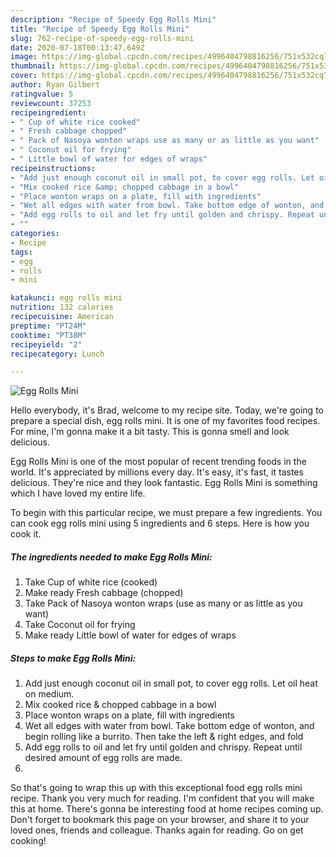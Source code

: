 ```yaml
---
description: "Recipe of Speedy Egg Rolls Mini"
title: "Recipe of Speedy Egg Rolls Mini"
slug: 762-recipe-of-speedy-egg-rolls-mini
date: 2020-07-18T00:13:47.649Z
image: https://img-global.cpcdn.com/recipes/4996404798816256/751x532cq70/egg-rolls-mini-recipe-main-photo.jpg
thumbnail: https://img-global.cpcdn.com/recipes/4996404798816256/751x532cq70/egg-rolls-mini-recipe-main-photo.jpg
cover: https://img-global.cpcdn.com/recipes/4996404798816256/751x532cq70/egg-rolls-mini-recipe-main-photo.jpg
author: Ryan Gilbert
ratingvalue: 5
reviewcount: 37253
recipeingredient:
- " Cup of white rice cooked"
- " Fresh cabbage chopped"
- " Pack of Nasoya wonton wraps use as many or as little as you want"
- " Coconut oil for frying"
- " Little bowl of water for edges of wraps"
recipeinstructions:
- "Add just enough coconut oil in small pot, to cover egg rolls. Let oil heat on medium."
- "Mix cooked rice &amp; chopped cabbage in a bowl"
- "Place wonton wraps on a plate, fill with ingredients"
- "Wet all edges with water from bowl. Take bottom edge of wonton, and begin rolling like a burrito. Then take the left &amp; right edges, and fold"
- "Add egg rolls to oil and let fry until golden and chrispy. Repeat until desired amount of egg rolls are made."
- ""
categories:
- Recipe
tags:
- egg
- rolls
- mini

katakunci: egg rolls mini 
nutrition: 132 calories
recipecuisine: American
preptime: "PT24M"
cooktime: "PT38M"
recipeyield: "2"
recipecategory: Lunch

---
```



![Egg Rolls Mini](https://img-global.cpcdn.com/recipes/4996404798816256/751x532cq70/egg-rolls-mini-recipe-main-photo.jpg)

Hello everybody, it's Brad, welcome to my recipe site. Today, we're going to prepare a special dish, egg rolls mini. It is one of my favorites food recipes. For mine, I'm gonna make it a bit tasty. This is gonna smell and look delicious.

Egg Rolls Mini is one of the most popular of recent trending foods in the world. It's appreciated by millions every day. It's easy, it's fast, it tastes delicious. They're nice and they look fantastic. Egg Rolls Mini is something which I have loved my entire life.




To begin with this particular recipe, we must prepare a few ingredients. You can cook egg rolls mini using 5 ingredients and 6 steps. Here is how you cook it.

<!--inarticleads1-->

##### The ingredients needed to make Egg Rolls Mini:

1. Take  Cup of white rice (cooked)
1. Make ready  Fresh cabbage (chopped)
1. Take  Pack of Nasoya wonton wraps (use as many or as little as you want)
1. Take  Coconut oil for frying
1. Make ready  Little bowl of water for edges of wraps




<!--inarticleads2-->

##### Steps to make Egg Rolls Mini:

1. Add just enough coconut oil in small pot, to cover egg rolls. Let oil heat on medium.
1. Mix cooked rice &amp; chopped cabbage in a bowl
1. Place wonton wraps on a plate, fill with ingredients
1. Wet all edges with water from bowl. Take bottom edge of wonton, and begin rolling like a burrito. Then take the left &amp; right edges, and fold
1. Add egg rolls to oil and let fry until golden and chrispy. Repeat until desired amount of egg rolls are made.
1. 




So that's going to wrap this up with this exceptional food egg rolls mini recipe. Thank you very much for reading. I'm confident that you will make this at home. There's gonna be interesting food at home recipes coming up. Don't forget to bookmark this page on your browser, and share it to your loved ones, friends and colleague. Thanks again for reading. Go on get cooking!

